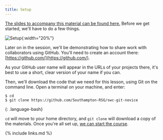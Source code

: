 ```yaml
---
title: Setup
---
```


[The slides to accompany this material can be found here.](../slides/index.html)
Before we get started, we'll have to do a few things. 

![Setup](../fig/slides/setup.png){:width="20%"}

Later on in the session, we'll be demonstrating how to share work with collaborators using GitHub. You'll need to create an account there: [https://github.com/](https://github.com/).

As your GitHub user name will appear in the URLs of your projects there, it's best to use a short, clear version of your name if you can.

Then, we'll download the code that we need for this lesson, using Git on the command line. Open a terminal on your machine, and enter:
~~~
$ cd
$ git clone https://github.com/Southampton-RSG/swc-git-novice
~~~
{: .language-bash}

`cd` will move to your home directory, and `git clone` will download a copy of the materials.
Once you're all set up, [we can start the course](index.html).

{% include links.md %}
